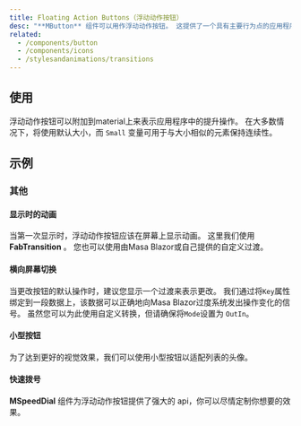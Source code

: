 ```yaml
---
title: Floating Action Buttons（浮动动作按钮）
desc: "**MButton** 组件可以用作浮动动作按钮。 这提供了一个具有主要行为点的应用程序。 结合 **MSpeedDial** 组件, 您可以创建一组可供用户使用的功能"
related:
  - /components/button
  - /components/icons
  - /stylesandanimations/transitions
---
```


## 使用

浮动动作按钮可以附加到material上来表示应用程序中的提升操作。 在大多数情况下，将使用默认大小，而 `Small` 变量可用于与大小相似的元素保持连续性。

<floating-action-button-usage></floating-action-button-usage>

## 示例

### 其他

#### 显示时的动画

当第一次显示时，浮动动作按钮应该在屏幕上显示动画。 这里我们使用 **FabTransition** 。 您也可以使用由Masa Blazor或自己提供的自定义过渡。

<example file="" />

#### 横向屏幕切换

当更改按钮的默认操作时，建议您显示一个过渡来表示更改。 我们通过将`Key`属性绑定到一段数据上，该数据可以正确地向Masa Blazor过度系统发出操作变化的信号。 虽然您可以为此使用自定义转换，但请确保将`Mode`设置为 `OutIn`。

<example file="" />

#### 小型按钮

为了达到更好的视觉效果，我们可以使用小型按钮以适配列表的头像。

<example file="" />

#### 快速拨号

**MSpeedDial** 组件为浮动动作按钮提供了强大的 api，你可以尽情定制你想要的效果。

<example file="" />






